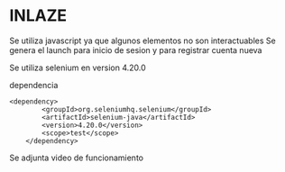 # INLAZE

Se utiliza javascript ya que algunos elementos no son interactuables
Se genera el launch para inicio de sesion y para registrar cuenta nueva

Se utiliza selenium en version 4.20.0

dependencia 

	<dependency>
            <groupId>org.seleniumhq.selenium</groupId>
            <artifactId>selenium-java</artifactId>
            <version>4.20.0</version>
            <scope>test</scope>
        </dependency>

Se adjunta video de funcionamiento